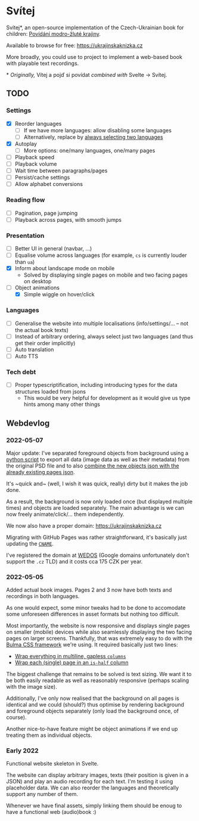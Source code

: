 # Svítej

Svítej\*, an open-source implementation of the Czech-Ukrainian book for children: [Povídání modro-žluté krajiny](https://pointa.cz/project/d323a733-b37c-11ec-a145-0242ac120006).

Available to browse for free: https://ukrajinskaknizka.cz

More broadly, you could use to project to implement a web-based book with playable text recordings.

\* _Originally,_ Vítej a pojď si povídat _combined with_ Svelte → Svítej.

## TODO

### Settings

- [x] Reorder languages
  - [ ] If we have more languages: allow disabling some languages
  - [ ] Alternatively, replace by [always selecting two languages](#Languages)
- [x] Autoplay
  - [ ] More options: one/many languages, one/many pages
- [ ] Playback speed
- [ ] Playback volume
- [ ] Wait time between paragraphs/pages
- [ ] Persist/cache settings
- [ ] Allow alphabet conversions

### Reading flow

- [ ] Pagination, page jumping
- [ ] Playback across pages, with smooth jumps

### Presentation

- [ ] Better UI in general (navbar, ...)
- [ ] Equalise volume across languages (for example, `cs` is currently louder than `ua`)
- [x] Inform about landscape mode on mobile
  - Solved by displaying single pages on mobile and two facing pages on desktop
- [ ] Object animations
  - [x] Simple wiggle on hover/click

### Languages

- [ ] Generalise the website into multiple localisations (info/settings/... – not the actual book texts)
- [ ] Instead of arbitrary ordering, always select just two languages (and thus get their order implicitly)
- [ ] Auto translation
- [ ] Auto TTS

### Tech debt

- [ ] Proper typescriptification, including introducing types for the data structures loaded from jsons
  - This would be very helpful for development as it would give us type hints among many other things

## Webdevlog

### 2022-05-07

Major update: I've separated foreground objects from background using a [python script](scripts/export_objects_from_layers.py)
to export all data (image data as well as their metadata) from the original PSD file
and to also [combine the new objects json with the already existing pages json](public/resources/).

It's ~quick and~ (well, I wish it was quick, really) dirty but it makes the job done.

As a result, the background is now only loaded once (but displayed multiple times) and objects are loaded separately.
The main advantage is we can now freely animate/click/... them independently.

We now also have a proper domain: https://ukrajinskaknizka.cz

Migrating with GitHub Pages was rather straightforward, it's basically just updating the [`CNAME`](public/CNAME).

I've registered the domain at [WEDOS](https://www.wedos.cz/) (Google domains unfortunately don't support the `.cz` TLD) and it costs cca 175 CZK per year.

### 2022-05-05

Added actual book images. Pages 2 and 3 now have both texts and recordings in both languages.

As one would expect, some minor tweaks had to be done to accomodate some unforeseen differences in asset formats but nothing too difficult.

Most importantly, the website is now responsive and displays single pages on smaller (mobile) devices
while also seamlessly displaying the two facing pages on larger screens.
Thankfully, that was extremely easy to do with the [Bulma CSS framework](https://bulma.io/) we're using.
It required basically just two lines:

- [Wrap everything in multiline, gapless `columns`](https://github.com/MikulasZelinka/svitej/commit/a7d33016568e58d17e6f6555b0efcdf5e9721224#diff-d68daa8b73cec8e4419759802bbd91e9f87f8ee02f25cdb1d12582ef6de848dbL35-R35)
- [Wrap each (single) page in an `is-half` column](https://github.com/MikulasZelinka/svitej/commit/a7d33016568e58d17e6f6555b0efcdf5e9721224#diff-a9e351ab57265f0d5632e5446053858bb66ab0781348bf91f5cdc230540f257aR30)

The biggest challenge that remains to be solved is text sizing.
We want it to be both easily readable as well as reasonably responsive (perhaps scaling with the image size).

Additionally, I've only now realised that the background on all pages is identical
and we could (should?) thus optimise by rendering background and foreground objects separately
(only load the background once, of course).

Another nice-to-have feature might be object animations if we end up treating them as individual objects.

### Early 2022

Functional website skeleton in Svelte.

The website can display arbitrary images, texts (their position is given in a JSON) and play an audio recording for each text.
I'm testing it using placeholder data.
We can also reorder the languages and theoretically support any number of them.

Whenever we have final assets, simply linking them should be enoug to have a functional web (audio)book :)

